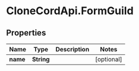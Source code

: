 # CloneCordApi.FormGuild

## Properties
Name | Type | Description | Notes
------------ | ------------- | ------------- | -------------
**name** | **String** |  | [optional] 


